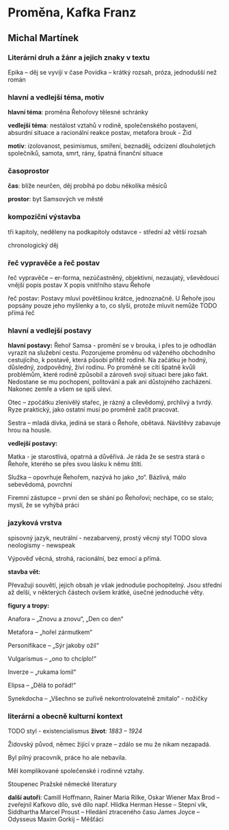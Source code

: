 # Proměna, Kafka Franz
## Michal Martínek

### Literární druh a žánr a jejich znaky v textu
Epika – děj se vyvíjí v čase
Povídka – krátký rozsah, próza, jednodušší než román

### hlavní a vedlejší téma, motiv

**hlavní téma**: proměna Řehořovy tělesné schránky

**vedlejší téma**: nestálost vztahů v rodině, společenského postavení, absurdní situace a racionální reakce postav, metafora brouk - Žid

**motiv**: izolovanost, pesimismus, smíření, beznaděj, odcizení dlouholetých společníků, samota, smrt, rány, špatná finanční situace

### časoprostor

**čas**: blíže neurčen, děj probíhá po dobu několika měsíců

**prostor**: byt Samsových ve městě

### kompoziční výstavba

tři kapitoly, neděleny na podkapitoly
odstavce - střední až větší rozsah

chronologický děj

### řeč vypravěče a řeč postav

řeč vypravěče – er-forma, nezúčastněný, objektivní, nezaujatý, vševědoucí
vnější popis postav X popis vnitřního stavu Řehoře

řeč postav: 
Postavy mluví povětšinou krátce, jednoznačně.
U Řehoře jsou popsány pouze jeho myšlenky a to, co slyší, protože mluvit nemůže
TODO přímá řeč

### hlavní a vedlejší postavy

**hlavní postavy:**
Řehoř Samsa - promění se v brouka, i přes to je odhodlán vyrazit na služební cestu. Pozorujeme proměnu od váženého obchodního cestujícího, k postavě, která působí přítěž rodině.
Na začátku je hodný, důsledný, zodpovědný, živí rodinu.
Po proměně se cítí špatně kvůli problémům, které rodině způsobil a zároveň svoji situaci bere jako fakt.
Nedostane se mu pochopení, politování a pak ani důstojného zacházení.
Nakonec zemře a všem se spíš uleví.

Otec – zpočátku zlenivělý stařec, je rázný a cílevědomý, prchlivý a tvrdý. Ryze praktický, jako ostatní musí po proměně začít pracovat.

Sestra – mladá dívka, jediná se stará o Řehoře, obětavá. Návštěvy zabavuje hrou na housle.

**vedlejší postavy:**

Matka - je starostlivá, opatrná a důvěřivá. Je ráda že se sestra stará o Řehoře, kterého se přes svou lásku k němu štítí.

Služka – opovrhuje Řehořem, nazývá ho jako „to“. Bázlivá, málo sebevědomá, povrchní

Firemní zástupce – první den se shání po Řehořovi; nechápe, co se stalo; myslí, že se vyhýbá práci

### jazyková vrstva

spisovný jazyk, neutrální - nezabarvený, prostý věcný styl
TODO slova
neologismy - newspeak

Výpověď věcná, strohá, racionální, bez emocí a přímá.

**stavba vět:**

Převažují souvětí, jejich obsah je však jednoduše pochopitelný. Jsou střední až delší, v některých částech ovšem krátké, úsečné jednoduché věty.

**figury a tropy:**

Anafora – „Znovu a znovu“, „Den co den“

Metafora – „hořel zármutkem“

Personifikace – „Sýr jakoby ožil“

Vulgarismus – „ono to chcíplo!“

Inverze – „rukama lomil“

Elipsa – „Dělá to pořád!“

Synekdocha – „Všechno se zuřivě nekontrolovatelně zmítalo“ - nožičky

### literární a obecně kulturní kontext
TODO
styl - existencialismus
**život**: _1883 – 1924_


Židovský původ, němec žijící v praze – zdálo se mu že nikam nezapadá.

Byl pilný pracovník, práce ho ale nebavila.

Měl komplikované společenské i rodinné vztahy.

Stoupenec Pražské německé literatury

**další autoři**: Camill Hoffmann, Rainer Maria Rilke, Oskar Wiener
Max Brod – zveřejnil Kafkovo dílo, své dílo např. Hlídka
Herman Hesse – Stepní vlk, Siddhartha
Marcel Proust – Hledání ztraceného času
James Joyce – Odysseus
Maxim Gorkij – Měšťáci